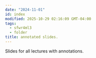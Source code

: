 ```yaml
---
date: "2024-11-01"
id: index
modified: 2025-10-29 02:16:09 GMT-04:00
tags:
  - sfwr4ml3
  - folder
title: annotated slides.
---
```


Slides for all lectures with annotations.
